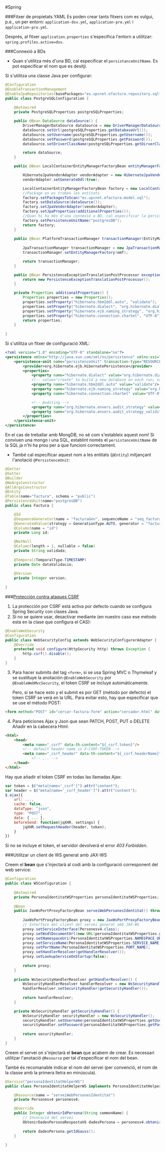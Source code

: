 #Spring

###Fitxer de propietats YAML
Es poden crear tants fitxers com es vulgui, p.e., un per entorn: <code>application-dsv.yml</code>, <code>application-pre.yml</code> i <code>application-pro.yml</code>. 

Després, al fitxer <code>application.properties</code> s'especifica l'entorn a utilitzar: <code>spring.profiles.active=dsv</code>.


###Connexió a BDs
* Quan s'utilitza més d'una BD, cal especificar el <code>persistanceUnitName</code>. Es pot especificar el nom que es desitji.

Si s'utilitza una classe Java per configurar:
```java
@Configuration
@EnableTransactionManagement
@EnableJpaRepositories(basePackages="es.upcnet.efactura.repository.sql")
public class PostgreSQLConfiguration {
	
	@Autowired
	private PostgreSQLProperties postgreSQLProperties;

	public @Bean DataSource dataSource() {
		DriverManagerDataSource dataSource = new DriverManagerDataSource();
		dataSource.setUrl(postgreSQLProperties.getDatabaseUrl());
		dataSource.setUsername(postgreSQLProperties.getUsername());
		dataSource.setPassword(postgreSQLProperties.getPassword());
		dataSource.setDriverClassName(postgreSQLProperties.getDirverClassName());

		return dataSource;
	}

	public @Bean LocalContainerEntityManagerFactoryBean entityManagerFactory() {

		HibernateJpaVendorAdapter vendorAdapter = new HibernateJpaVendorAdapter();
		vendorAdapter.setGenerateDdl(true);

		LocalContainerEntityManagerFactoryBean factory = new LocalContainerEntityManagerFactoryBean();
		//Package on es troben les entitats
		factory.setPackagesToScan("es.upcnet.efactura.model.sql");
		factory.setDataSource(dataSource());
		factory.setJpaVendorAdapter(vendorAdapter);
		factory.setJpaProperties(additionalProperties());
		//Quan hi ha més d'una connexió a BD, cal especificar la persistenceUnitName:
		factory.setPersistenceUnitName("postgresDB");
		return factory;
	}
	
	public @Bean PlatformTransactionManager transactionManager(EntityManagerFactory emf) {
		
		JpaTransactionManager transactionManager = new JpaTransactionManager();
		transactionManager.setEntityManagerFactory(emf);

		return transactionManager;
	}

	public @Bean PersistenceExceptionTranslationPostProcessor exceptionTranslation() {
		return new PersistenceExceptionTranslationPostProcessor();
	}

	private Properties additionalProperties() {
		Properties properties = new Properties();
		properties.setProperty("hibernate.hbm2ddl.auto", "validate");
		properties.setProperty("hibernate.dialect", "org.hibernate.dialect.PostgreSQLDialect");
		properties.setProperty("hibernate.ejb.naming_strategy", "org.hibernate.cfg.ImprovedNamingStrategy");
		properties.setProperty("hibernate.connection.charSet", "UTF-8");
		return properties;
	}
	
}
```
    
Si s'utilitza un fitxer de configuració XML:
    
```XML
<?xml version="1.0" encoding="UTF-8" standalone="no"?>
<persistence xmlns="http://java.sun.com/xml/ns/persistence" xmlns:xsi="http://www.w3.org/2001/XMLSchema-instance" version="2.0" xsi:schemaLocation="http://java.sun.com/xml/ns/persistence ">http://java.sun.com/xml/ns/persistence/persistence_2_0.xsd">
	<persistence-unit name="persistenceUnit" transaction-type="RESOURCE_LOCAL">
        <provider>org.hibernate.ejb.HibernatePersistence</provider>
        <properties>
            <property name="hibernate.dialect" value="org.hibernate.dialect.PostgreSQLDialect"/>
            <!-- value="create" to build a new database on each run; value="update" to modify an existing database; value="create-drop" means the same as "create" but also drops tables when Hibernate closes; value="validate" makes no changes to the database -->
            <property name="hibernate.hbm2ddl.auto" value="validate"/>
            <property name="hibernate.ejb.naming_strategy" value="org.hibernate.cfg.ImprovedNamingStrategy"/>
            <property name="hibernate.connection.charSet" value="UTF-8"/>

            <!-- Auditing -->
            <property name="org.hibernate.envers.audit_strategy" value="org.hibernate.envers.strategy.ValidityAuditStrategy"/>
            <property name="org.hibernate.envers.audit_strategy_validity_store_revend_timestamp" value="true" />
        </properties>
    </persistence-unit>
</persistence>
```

En el cas de treballar amb MongDB, no sé com s'estableix aquest nom! Si conviuen una mongo i una SQL, establint només el ```persistanceUnitName``` de la SQL ja n'hi ha prou per a que funcioni correctament.

* També cal especificar aquest nom a les entitats (```@Entity```) mitjançant l'anotació ```@PersistenceUnit```:
```java
@Getter
@Setter
@Builder
@NoArgsConstructor
@AllArgsConstructor
@Entity
@Table(name="factura", schema = "public")
@PersistenceUnit(name="postgresDB")
public class Factura {

    @Id
    @SequenceGenerator(name = "facturaGen", sequenceName = "seq_factura")
    @GeneratedValue(strategy = GenerationType.AUTO, generator = "facturaGen")
    @Column(name = "id")
	private Long id;

	@NotNull
	@Column(length = 1, nullable = false)
	private String validada;
	
	@Temporal(TemporalType.TIMESTAMP)
	private Date dataValidacio;
	
	@Version
	private Integer version;
	
}
```

###[Protección contra ataques CSRF](http://docs.spring.io/spring-security/site/docs/3.2.4.RELEASE/reference/htmlsingle/#csrf)

1. La protección por CSRF está activa por defecto cuando se configura Spring Security con clases Java.
2. Si no se quiere usar, desactivar mediante (en nuestro caso ese método esta en la clase que configura el CAS):
```java
@EnableWebSecurity
@Configuration
public class WebSecurityConfig extends WebSecurityConfigurerAdapter {
	@Override
	protected void configure(HttpSecurity http) throws Exception {
		http.csrf().disable();
	}
}
```
3. Para hacer submits del tag <code>&lt;form></code>, si se usa Spring MVC o Thymeleaf y se sustituye la anotación <code>@EnableWebSecurity</code> por <code>@EnableWebMvcSecurity</code>, el token CSRF se incluye automáticamente.

	Pero, si se hace esto y el submit es por GET (método por defecto) el token CSRF se verá en la URL. Para evitar esto, hay que especificar que se use el método POST:
```html
<form method="POST" id="cercar-factura-form" action="cercador.html" data-th-action="@{/}"></form>
```
4. Para peticiones Ajax y Json que sean PATCH, POST, PUT o DELETE
Añadir en la cabecera Html:
```html
<html>
	<head>
		<meta name="_csrf" data-th-content="${_csrf.token}"/>
		<!-- default header name is X-CSRF-TOKEN -->
		<meta name="_csrf_header" data-th-content="${_csrf.headerName}"/>
    		<!-- ... -->
  	</head>
</html>
```
Hay que añadir el token CSRF en todas las llamadas Ajax:
```javascript
var token = $("meta[name='_csrf']").attr("content");
var header = $("meta[name='_csrf_header']").attr("content");
$.ajax({
	url: ...,
	cache: false,
	dataType: "json",
	type: "POST",
	data: { ... },
	beforeSend: function(jqXHR, settings) {
		jqXHR.setRequestHeader(header, token);
	}
})
```
Si no se incluye el token, el servidor devolverá el error *403 Forbidden*.

###Utilitzar un client de WS generat amb JAX-WS

Creem el **bean** que s'injectarà al codi amb la configuració corresponent del web service:
```java
@Configuration
public class WSConfiguration {
	
	@Autowired
	private PersonaIdentitatWSProperties personaIdentitatWSProperties;
	
	@Bean
	public JaxWsPortProxyFactoryBean serveiWebPersonesIdentitat() throws MalformedURLException {
		
		JaxWsPortProxyFactoryBean proxy = new JaxWsPortProxyFactoryBean();
		// Interface del client del servei generat amb JAX-WS
		proxy.setServiceInterface(Personesv4.class);
		proxy.setWsdlDocumentUrl(new URL(personaIdentitatWSProperties.getWsdlUrl()));
		proxy.setNamespaceUri(PersonaIdentitatWSProperties.NAMESPACE_URI);
		proxy.setServiceName(PersonaIdentitatWSProperties.SERVICE_NAME);
		proxy.setPortName(PersonaIdentitatWSProperties.PORT_NAME);
		proxy.setHandlerResolver(getHandlerResolver());
		proxy.setLookupServiceOnStartup(false);
		
		return proxy;
	}
	
	private WsSecurityHandlerResolver getHandlerResolver() {
		WsSecurityHandlerResolver handlerResolver = new WsSecurityHandlerResolver();
		handlerResolver.setSecurityHandler(getSecurityHandler());
		
		return handlerResolver;
	}

	private WsSecurityHandler getSecurityHandler() {
		WsSecurityHandler securityHandler = new WsSecurityHandler();
		securityHandler.setUsername(personaIdentitatWSProperties.getUsername());
		securityHandler.setPassword(personaIdentitatWSProperties.getPassword());
		
		return securityHandler;
	}
}
```
Creem el servei on s'injectarà el **bean** que acabem de crear. Es necessari utilitzar l'anotació <code>@Resource</code> per tal d'especificar el nom del bean.

També és recomanable indicar el nom del servei (per convenció, el nom de la classe amb la primera lletra en minúscula).
```java
@Service("personaIdentitatHelperWS")
public class PersonaIdentitatHelperWS implements PersonaIdentitatHelper {

	@Resource(name = "serveiWebPersonesIdentitat")
	private Personesv4 personesv4;

	@Override
	public Integer obtenirIdPersona(String commonName) {
		// Invocació del servei
		ObtenirDadesPersonaRespostaV6 dadesPersona = personesv4.obtenirDadesPersona(null, commonName, null);
		
		return dadesPersona.getIdGauss();
	}
	
}
```
